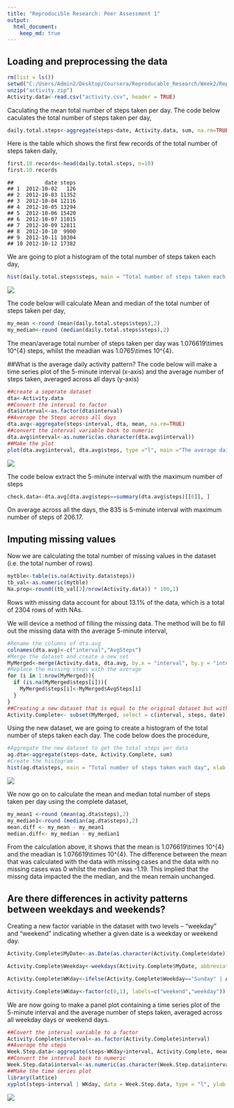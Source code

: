 ```yaml
---
title: "Reproducible Research: Peer Assessment 1"
output: 
  html_document:
    keep_md: true
---
```


## Loading and preprocessing the data

```r
rm(list = ls())
setwd("C:/Users/Admin2/Desktop/Coursera/Reproducable_Research/Week2/RepData_PeerAssessment1")
unzip("activity.zip")
Activity.data<-read.csv("activity.csv", header = TRUE)
```

Caculating the mean total number of steps taken per day. The code below caculates the total number of steps taken per day,


```r
daily.total.steps<-aggregate(steps~date, Activity.data, sum, na.rm=TRUE)
```

Here is the table which shows the first few records of the total number of steps taken daily, 

```r
first.10.records<-head(daily.total.steps, n=10)
first.10.records
```

```
##          date steps
## 1  2012-10-02   126
## 2  2012-10-03 11352
## 3  2012-10-04 12116
## 4  2012-10-05 13294
## 5  2012-10-06 15420
## 6  2012-10-07 11015
## 7  2012-10-09 12811
## 8  2012-10-10  9900
## 9  2012-10-11 10304
## 10 2012-10-12 17382
```

We are going to plot a histogram of the total number of steps taken each day,

```r
hist(daily.total.steps$steps, main = "Total number of steps taken each day", xlab = "Daily total steps", col = "blue", ylim = c(0,30))
```

![](PA1_template_files/figure-html/unnamed-chunk-4-1.png)<!-- -->

The code below will calculate Mean and median of the total number of steps taken per day,

```r
my_mean <-round (mean(daily.total.steps$steps),2)
my_median<-round (median(daily.total.steps$steps),2)
```

The mean/average total number of steps taken per day was 1.076619\times 10^{4} steps, whilst the meadian was 1.0765\times 10^{4}.


##What is the average daily activity pattern?
The code below will make a time series plot of the 5-minute interval (x-axis) and the average number of steps taken, averaged across all days (y-axis)



```r
##create a seperate dataset
dta<-Activity.data
##Convert the interval to factor
dta$interval<-as.factor(dta$interval)
##Average the Steps across all days
dta.avg<-aggregate(steps~interval, dta, mean, na.rm=TRUE)
##convert the interval variable back to numeric
dta.avg$interval<-as.numeric(as.character(dta.avg$interval))
##Make the plot
plot(dta.avg$interval, dta.avg$steps, type ="l", main ="The average daily pattern", ylab="The average daily steps ", xlab="5-minute interval", xlim = c(0,2500))
```

![](PA1_template_files/figure-html/unnamed-chunk-6-1.png)<!-- -->

The code below extract the 5-minute interval with the maximum number of steps

```r
check.data<-dta.avg[dta.avg$steps==summary(dta.avg$steps)[[6]], ]
```

On average across all the days, the 835 is 5-minute interval with maximum number of steps of 206.17.

## Imputing missing values

Now we are calculating the total number of missing values in the dataset (i.e. the total number of rows)


```r
mytble<-table(is.na(Activity.data$steps))
tb_val<-as.numeric(mytble)
Na.prop<-round((tb_val[2]/nrow(Activity.data)) * 100,1)
```

Rows with missing data account for about  13.1% of the data, which is a total of 2304 rows of with NAs.

We will device a method of filling the missing data. The method will be to fill out the missing data with the average 5-minute interval,


```r
#Rename the columns of dta.avg
colnames(dta.avg)<-c("interval","AvgSteps")
#Merge the dataset and create a new set
MyMerged<-merge(Activity.data, dta.avg, by.x = "interval", by.y = "interval", all = FALSE)
#Replace the missing steps with the average
for (i in 1:nrow(MyMerged)){
  if (is.na(MyMerged$steps[i])){
    MyMerged$steps[i]<-MyMerged$AvgSteps[i]
  }
}
##Creating a new dataset that is equal to the original dataset but with the missing data filled in.
Activity.Complete<- subset(MyMerged, select = c(interval, steps, date))
```

Using the new dataset, we are going to create a histogram of the total number of steps taken each day. The code below does the procedure,


```r
#Aggregate the new dataset to get the total steps per data
ag.dta<-aggregate(steps~date, Activity.Complete, sum)
#Create the histogram
hist(ag.dta$steps, main = "Total number of steps taken each day", xlab = "Daily total steps", col = "red", ylim = c(0,30))
```

![](PA1_template_files/figure-html/unnamed-chunk-10-1.png)<!-- -->

We now go on to calculate the mean and median total number of steps taken per day using the complete dataset,


```r
my_mean1 <-round (mean(ag.dta$steps),2)
my_median1<-round (median(ag.dta$steps),2)
mean.diff <- my_mean - my_mean1
median.diff<- my_median - my_median1
```

From the calculation above, it shows that the mean is 1.076619\times 10^{4} and the meadian is 1.076619\times 10^{4}. The difference between the mean that was calculated with the data with missing cases and the data with no missing cases was 0 whilst the median was -1.19. This implied that the missng data impacted the the median, and the mean remain unchanged.

## Are there differences in activity patterns between weekdays and weekends?

Creating a new factor variable in the dataset with two levels – “weekday” and “weekend” indicating whether a given date is a weekday or weekend day.


```r
Activity.Complete$MyDate<-as.Date(as.character(Activity.Complete$date))

Activity.Complete$Weekday<-weekdays(Activity.Complete$MyDate, abbreviate=FALSE)

Activity.Complete$WKday<-ifelse(Activity.Complete$Weekday=="Sunday" | Activity.Complete$Weekday=="Saturday",1,0)

Activity.Complete$WKday<-factor(c(0,1), labels=c("weekend","weekday")) 
```

We are now going to make a panel plot containing a time series plot of the 5-minute interval and the average number of steps taken, averaged across all weekday days or weekend days.


```r
##Covert the interval variable to a factor
Activity.Complete$interval<-as.factor(Activity.Complete$interval)
##Average the steps
Week.Step.data<-aggregate(steps~WKday+interval, Activity.Complete, mean)
##Convert the interval back to numeric
Week.Step.data$interval<-as.numeric(as.character(Week.Step.data$interval))
##Make the time series plot
library(lattice)
xyplot(steps~interval | WKday, data = Week.Step.data, type = "l", ylab = "Number of steps")
```

![](PA1_template_files/figure-html/unnamed-chunk-13-1.png)<!-- -->




